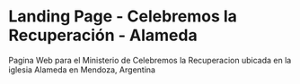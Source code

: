 # Landing Page - Celebremos la Recuperación - Alameda

Pagina Web para el Ministerio de Celebremos la Recuperacion
ubicada en la iglesia Alameda en Mendoza, Argentina
